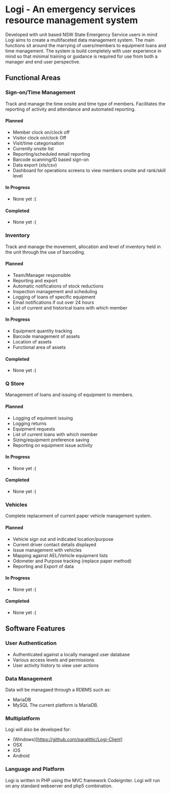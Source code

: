 # Logi - An emergency services resource management system
Developed with unit based NSW State Emergency Service users in mind Logi aims to create a multifaceted data management system. The main functions sit around the marrying of users/members to equipment loans and time management. The system is build completely with user experience in mind so that minimal training or guidance is required for use from both a manager and end user perspective.

## Functional Areas
### Sign-on/Time Management
Track and manage the time onsite and time type of members. Facilitates the reporting of activity and attendance and automated reporting.
#### Planned
- Member clock on/clock off
- Visitor clock on/clock Off
- Visit/time categorisation
- Currently onsite list
- Reporting/scheduled email reporting
- Barcode scanning/ID based sign-on
- Data export (xls/csv)
- Dashboard for operations screens to view members onsite and rank/skill level
#### In Progress
- None yet :(
#### Completed
- None yet :(

### Inventory
Track and manage the movement, allocation and level of inventory held in the unit through the use of barcoding. 
#### Planned
- Team/Manager responsible
- Reporting and export
- Automatic notifications of stock reductions
- Inspection management and scheduling
- Logging of loans of specific equipment
- Email notifications if out over 24 hours
- List of current and historical loans with which member
#### In Progress
- Equipment quantity tracking
- Barcode management of assets
- Location of assets
- Functional area of assets
#### Completed
- None yet :(

### Q Store
Management of loans and issuing of equipment to members.
#### Planned
- Logging of equiment issuing
- Logging returns
- Equipment requests
- List of current loans with which member
- Sizing/equipment preference saving
- Reporting on equipment issue activity
#### In Progress
- None yet :(
#### Completed
- None yet :(

### Vehicles
Complete replacement of current paper vehicle management system.
#### Planned
- Vehicle sign out and indicated location/purpose
- Current driver contact details displayed
- Issue management with vehicles
- Mapping against AEL/Vehicle equipment lists
- Odometer and Purpose tracking (replace paper method)
- Reporting and Export of data
#### In Progress
- None yet :(
#### Completed
- None yet :(

## Software Features
### User Authentication
- Authenticated against a locally managed user database
- Various access levels and permissions
- User activity history to view user actions

### Data Management
Data will be managaed through a RDBMS such as:
- MariaDB
- MySQL
The current platform is MariaDB.

### Multiplatform
Logi will also be developed for:
- (Windows)[https://github.com/paralittic/Logi-Client]
- OSX
- iOS
- Android

### Language and Platform
Logi is written in PHP using the MVC framework Codeigniter. Logi will run on any standard webserver and php5 combination.
